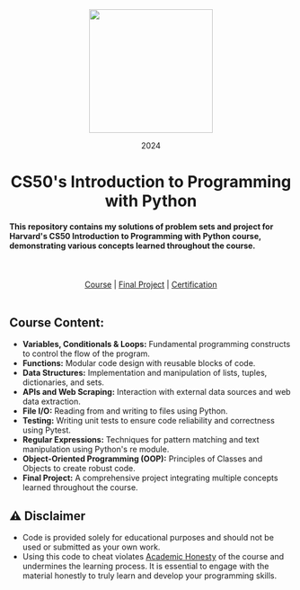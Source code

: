  <div align=center>
    <img src="https://upload.wikimedia.org/wikipedia/commons/thumb/c/cc/Harvard_University_coat_of_arms.svg/800px-Harvard_University_coat_of_arms.svg.png" height=220>
    <p> 2024 </p>
    <h1> CS50's Introduction to Programming with Python </h1>
</div>

#### This repository contains my solutions of problem sets and project for Harvard's CS50 Introduction to Programming with Python course, demonstrating various concepts learned throughout the course. 

<br>
<br>

<div align=center>
    <a href="https://cs50.harvard.edu/python/2022/">Course</a> |
    <a href="https://github.com/mostafa-ehab22/OLX-Web-Scraper">Final Project</a> |
    <a href="">Certification</a>
</div>
 
<br>

## Course Content:
- **Variables, Conditionals & Loops:** Fundamental programming constructs to control the flow of the program.
- **Functions:** Modular code design with reusable blocks of code.
- **Data Structures:** Implementation and manipulation of lists, tuples, dictionaries, and sets.
- **APIs and Web Scraping:** Interaction with external data sources and web data extraction.
- **File I/O:** Reading from and writing to files using Python.
- **Testing:** Writing unit tests to ensure code reliability and correctness using Pytest.
- **Regular Expressions:** Techniques for pattern matching and text manipulation using Python's re module.
- **Object-Oriented Programming (OOP):** Principles of Classes and Objects to create robust code.
- **Final Project:** A comprehensive project integrating multiple concepts learned throughout the course.

## ⚠️ Disclaimer  
- Code is provided solely for educational purposes and should not be used or submitted as your own work.
- Using this code to cheat violates [Academic Honesty](https://cs50.harvard.edu/python/2022/honesty/) of the course and undermines the learning process. It is essential to engage with the material honestly to truly learn and develop your programming skills.
